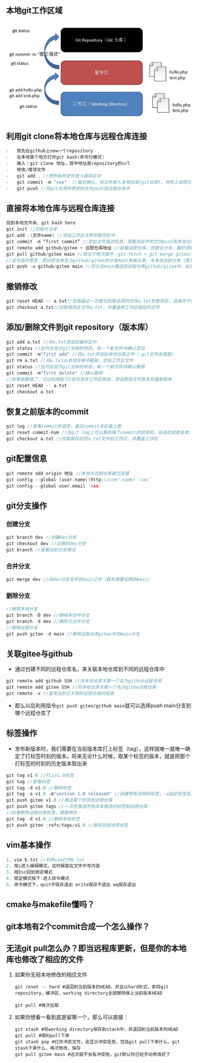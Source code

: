 ## 本地git工作区域

<img src="../../pictures/clip_image002-1621865862273.jpg" alt="img" style="zoom:80%;" />

## 利用git clone将本地仓库与远程仓库连接

```c++
-   首先在github上new一个repository
-   在本地某个地方打开git bash(命令行模式)
-   输入：git clone 地址，其中地址是repository的url
-   修改/增添文件
-   git add . //把所有的文件放入缓存区中
-   git commit -m "xxx"  //最后确认，将文件放入本地仓库(git仓库)，并附上说明文字xxx
-   git push //将git仓库所更变的文件push到远程仓库中
```

## 直接将本地仓库与远程仓库连接

```c++
找到本地文件夹，git bash here
git init //初始化仓库
git add .(文件name) //添加工作区文件到暂存区中
git commit -m “first commit” //添加文件描述信息，把暂存区中的文件push到本地仓库中
git remote add github/gitee + 远程仓库地址 //链接远程仓库，创建主分支，最好用SSH，不用输入密码
git pull github/gitee main //相当于两次操作，git fetch + git merge gitee/main，原因是：远程仓库有可能发生了改变，比如说：其他人push一个new commit进远程仓库，这时候需要利用git fetch来同步远程仓库，并将远程仓库分支main合并到本地的当前分支之中（说白了就是把远程仓库）改变的东西同步到本地仓库，远程仓库创建了一个文件你本地仓库也会同步过来相同的文件，这是多人操作的基础
//这句话的意思：把远程仓库名为github/gitee的分支main来取出来，与本地当前分支（首先要调整到main）合并
git push -u github/gitee main //将分支main推送到远程仓库github/gitee中，如果想推送当前分支，那么直接省略main即可
```

## 撤销修改

```c++
git reset HEAD -- a.txt//拉取最近一次提交到版本库的文件a.txt到暂存区，该操作不影响工作区（当不加-- a.txt时，表示所有文件）
git checkout a.txt//拉取暂存区文件a.txt，并覆盖掉工作区相应的文件
```

## 添加/删除文件到git repository（版本库）

```c++
git add a.txt //将a.txt添加到缓存区中
git status //此时会显示git当前的状态，有一个新文件待确认添加
git commit -m"first add" //将a.txt添加到本地仓库之中（.git文件夹里面）
git rm a.txt //将a.txt从本地仓库中删除，包括工作区文件
git status //此时会显示git当前的状态，有一个新文件待确认删除
git commit -m"first delete" //确认删除
//如果是删错了，可以利用如下2语句丢弃工作区修改，把误删除文件恢复到最新版本
git reset HEAD -- a.txt
git checkout a.txt
```

## 恢复之前版本的commit

```c++
git log //查看commit的信息，最近commit会在最上面
git reset commit-num //在git log上可以看到每个commit的校验和，将该校验和复制，并替换commit-num，这句话将该版本提交到暂存区中
git checkout a.txt //拉取暂存区的a.txt文件到工作区，并覆盖工作区
```

## git配置信息

```c++
git remote add origin 地址 //本地与远程仓库建立连接
git config --global [user.name](http://user.name) 'xxx'
git config --global user.email 'xxx'
```

## git分支操作

### 创建分支

```c++
git branch dev //创建dev分支
git checkout dev //切换到dev分支
git branch //查看当前分支情况
```

### 合并分支

```c++
git merge dev //将dev分支合并到main之中（首先需要切换到main）
```

### 删除分支

```c++
//删除本地分支
git branch -D dev //删除未合并分支
git branch -d dev //删除已合并分支
//删除远程分支
git push gitee -d main //删除远程仓库gitee中的main分支
```

## 关联gitee与github

-   通过创建不同的远程仓库名，来关联本地仓库到不同的远程仓库中

```c++
git remote add github SSH //将本地仓库关联一个名为github远程仓库
git remote add gitee SSH //将本地仓库关联一个名为gitee远程仓库
git remote -v //查询当前已关联的远程仓库的信息
```

-   那么以后利用指令`git push gitee/github main`就可以选择push main分支到哪个远程仓库了

## 标签操作

-   发布新版本时，我们需要在当前版本库打上标签（tag），这样就唯一就唯一确定了打标签时刻的版本。将来无论什么时候，取某个标签的版本，就是把那个打标签的时刻的历史版本取出来  

```c++
git tag v1.0 //打上v1.0标签
git tag //查看标签
git tag -d v1.0 //删除标签
git tag -a v1.0 -m"version 1.0 released" //创建带有说明的标签，-a指定标签名， -m指定文字
git push gitee v1.0 //推送某个标签到远程仓库
git push gitee tags //一次性推送所有尚未推送的标签到远程仓库
//如果删除远程仓库标签，需要两步：
git tag -d v1.0 //删除本地标签
git push gitee :refs/tags/v1.0 //删除远程仓库标签
```

## vim基本操作

```c++
1. vim b.txt //利用vim打开b.txt
2. 按i进入编辑模式，这时候能在文件中写内容
3. 按Esc回到锁定模式
4. 锁定模式按下:进入命令模式
5. 命令模式下，quit不保存退出 write保存不退出 wq保存退出
```

## cmake与makefile懂吗？

## git本地有2个commit合成一个怎么操作？

## 无法git pull怎么办？即当远程库更新，但是你的本地库也修改了相应的文件

1.  如果你无视本地修改的相应文件

    ```shell
    git reset -- hard #退回到当前版本的HEAD，并且以hard形式，即将git repository、缓冲区、working directory全部擦除换上当前版本HEAD
    
    git pull #再次拉取
    ```

2.  如果你想看一看到底是留哪一个，那么可以直接：

    ```shell
    git stash #将working directory保存到stack中，并退回到当前版本的HEAD
    git pull #顺利pull下来
    git stash pop #打开冲突文件，会显示冲突信息，包括git pull下来什么，git stash下来什么，再次修改，保存
    git pull gitee main #这次就不会有冲突啦，git默认你已经手动修改好了
    ```

